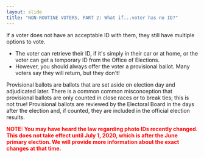 ```yaml
---
layout: slide
title: "NON-ROUTINE VOTERS, PART 2: What if...voter has no ID?"
---
```


If a voter does not have an acceptable ID with them, they still have multiple options to vote.

-   The voter can retrieve their ID, if it's simply in their car or at home, or the voter can get a temporary ID from the Office of Elections.
-   However, you should always offer the voter a provisional ballot. Many voters say they will return, but they don't!

Provisional ballots are ballots that are set aside on election day and adjudicated later. There is a common common misconception that provisional ballots are only counted in close races or to break ties; this is not true! Provisional ballots are reviewed by the Electoral Board in the days after the election and, if counted, they are included in the official election results.

**<span style="color:red;">NOTE: You may have heard the law regarding photo IDs recently changed. This does not take effect until July 1, 2020, which is after the June primary election. We will provide more information about the exact changes at that time.</span>**
